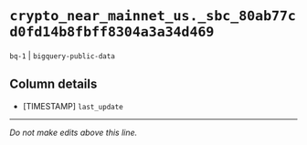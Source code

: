 # `crypto_near_mainnet_us._sbc_80ab77cd0fd14b8fbff8304a3a34d469`
`bq-1` | `bigquery-public-data`

## Column details
* [TIMESTAMP] `last_update`

-------------------------------------------------------------------------------
*Do not make edits above this line.*

